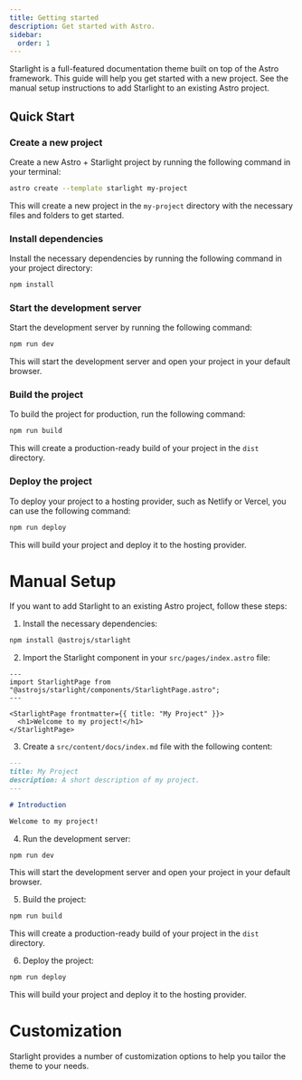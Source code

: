 ```yaml
---
title: Getting started
description: Get started with Astro.
sidebar:
  order: 1
---
```


Starlight is a full-featured documentation theme built on top of the Astro framework. This guide will help you get started with a new project. See the manual setup instructions to add Starlight to an existing Astro project.

## Quick Start

### Create a new project

Create a new Astro + Starlight project by running the following command in your terminal:

```bash
astro create --template starlight my-project
```

This will create a new project in the `my-project` directory with the necessary files and folders to get started.

### Install dependencies

Install the necessary dependencies by running the following command in your project directory:

```bash
npm install
```

### Start the development server

Start the development server by running the following command:

```bash
npm run dev
```

This will start the development server and open your project in your default browser.

### Build the project

To build the project for production, run the following command:

```bash
npm run build
```

This will create a production-ready build of your project in the `dist` directory.

### Deploy the project

To deploy your project to a hosting provider, such as Netlify or Vercel, you can use the following command:

```bash
npm run deploy
```

This will build your project and deploy it to the hosting provider.

# Manual Setup

If you want to add Starlight to an existing Astro project, follow these steps:

1. Install the necessary dependencies:

```bash
npm install @astrojs/starlight
```

2. Import the Starlight component in your `src/pages/index.astro` file:

```astro
---
import StarlightPage from "@astrojs/starlight/components/StarlightPage.astro";
---

<StarlightPage frontmatter={{ title: "My Project" }}>
  <h1>Welcome to my project!</h1>
</StarlightPage>
```

3. Create a `src/content/docs/index.md` file with the following content:

```md
---
title: My Project
description: A short description of my project.
---

# Introduction

Welcome to my project!
```

4. Run the development server:

```bash
npm run dev
```

This will start the development server and open your project in your default browser.

5. Build the project:

```bash
npm run build
```

This will create a production-ready build of your project in the `dist` directory.

6. Deploy the project:

```bash
npm run deploy
```

This will build your project and deploy it to the hosting provider.

# Customization

Starlight provides a number of customization options to help you tailor the theme to your needs.
